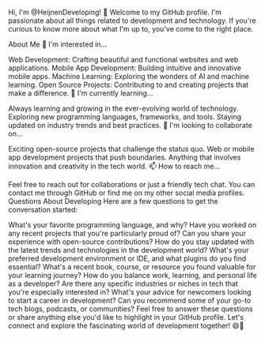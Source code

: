 Hi, I'm @HeijnenDeveloping! 👋
Welcome to my GitHub profile. I'm passionate about all things related to development and technology. If you're curious to know more about what I'm up to, you've come to the right place.

About Me
👀 I'm interested in...

Web Development: Crafting beautiful and functional websites and web applications.
Mobile App Development: Building intuitive and innovative mobile apps.
Machine Learning: Exploring the wonders of AI and machine learning.
Open Source Projects: Contributing to and creating projects that make a difference.
🌱 I'm currently learning...

Always learning and growing in the ever-evolving world of technology.
Exploring new programming languages, frameworks, and tools.
Staying updated on industry trends and best practices.
💞️ I'm looking to collaborate on...

Exciting open-source projects that challenge the status quo.
Web or mobile app development projects that push boundaries.
Anything that involves innovation and creativity in the tech world.
📫 How to reach me...

Feel free to reach out for collaborations or just a friendly tech chat.
You can contact me through GitHub or find me on my other social media profiles.
Questions About Developing
Here are a few questions to get the conversation started:

What's your favorite programming language, and why?
Have you worked on any recent projects that you're particularly proud of?
Can you share your experience with open-source contributions?
How do you stay updated with the latest trends and technologies in the development world?
What's your preferred development environment or IDE, and what plugins do you find essential?
What's a recent book, course, or resource you found valuable for your learning journey?
How do you balance work, learning, and personal life as a developer?
Are there any specific industries or niches in tech that you're especially interested in?
What's your advice for newcomers looking to start a career in development?
Can you recommend some of your go-to tech blogs, podcasts, or communities?
Feel free to answer these questions or share anything else you'd like to highlight in your GitHub profile. Let's connect and explore the fascinating world of development together! 😄🚀
